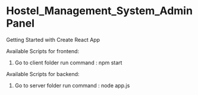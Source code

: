 # Hostel_Management_System_AdminPanel

Getting Started with Create React App


Available Scripts for frontend:
1. Go to client folder run command : npm start

Available Scripts for backend:
1. Go to server folder run command : node app.js




